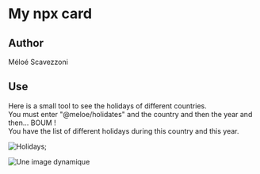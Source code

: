 # My npx card

## Author 
Méloé Scavezzoni

## Use
Here is a small tool to see the holidays of different countries.    
You must enter "@meloe/holidates" and the country and then the year and then... BOUM !    
You have the list of different holidays during this country and this year.



![Holidays](https://media.giphy.com/media/5ocAtoAPhIDcI/giphy.gif "holiday");

![Une image dynamique](https://media.giphy.com/media/g68Za3jPzVJ04/giphy.gif "Coding...")